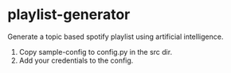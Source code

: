 # playlist-generator
Generate a topic based spotify playlist using artificial intelligence.

1. Copy sample-config to config.py in the src dir.
2. Add your credentials to the config.